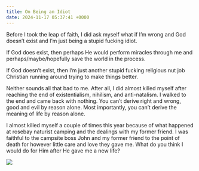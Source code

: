 ```yaml
---
title: On Being an Idiot
date: 2024-11-17 05:37:41 +0000
---
```


Before I took the leap of faith, I did ask myself what if I’m wrong and God doesn’t exist and I’m just being a stupid fucking idiot.

If God does exist, then perhaps He would perform miracles through me and perhaps/maybe/hopefully save the world in the process.

If God doesn’t exist, then I’m just another stupid fucking religious nut job Christian running around trying to make things better.

Neither sounds all that bad to me. After all, I did almost killed myself after reaching the end of existentialism, nihilism, and anti-natalism. I walked to the end and came back with nothing. You can’t derive right and wrong, good and evil by reason alone. Most importantly, you can’t derive the meaning of life by reason alone.

I almost killed myself a couple of times this year because of what happened at rosebay naturist camping and the dealings with my former friend. I was faithful to the campsite boss John and my former friend to the point of death for however little care and love they gave me. What do you think I would do for Him after He gave me a new life?

![](/2e59f8b6d8a5ccaffc8d684c2a075613.jpeg)